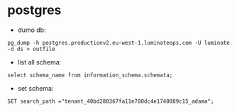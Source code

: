 # postgres

- dumo db:

```shell
pg_dump -h postgres.productionv2.eu-west-1.luminateops.com -U luminate -d ds > outfile
```

- list all schema:

```shell
select schema_name from information_schema.schemata;
```

- set schema:

```shell
SET search_path ="tenant_40bd280367fa11e780dc4e1740089c15_adama";
```
